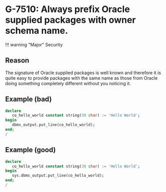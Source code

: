 # G-7510: Always prefix Oracle supplied packages with owner schema name.

!!! warning "Major"
    Security

## Reason

The signature of Oracle supplied packages is well known and therefore it is quite easy to provide packages with the same name as those from Oracle doing something completely different without you noticing it.

## Example (bad)

``` sql hl_lines="4"
declare
   co_hello_world constant string(30 char) := 'Hello World';
begin
   dbms_output.put_line(co_hello_world);
end;
/
```

## Example (good)

``` sql hl_lines="4"
declare
   co_hello_world constant string(30 char) := 'Hello World';
begin
   sys.dbms_output.put_line(co_hello_world);
end;
/
```